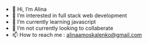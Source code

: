 - 👋 Hi, I’m Alina 
- 👀 I’m interested in full stack web development
- 🌱 I’m currently learning javascript
- 💞️ I’m not currently looking to collaberate
- 📫 How to reach me : alinaamoskalenko@gmail.com
